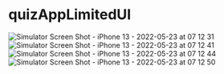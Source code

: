 # quizAppLimitedUI
![Simulator Screen Shot - iPhone 13 - 2022-05-23 at 07 12 31](https://user-images.githubusercontent.com/8932275/169754973-167b4d3c-c2ce-4c88-b5ab-22b9ff543a42.png)
![Simulator Screen Shot - iPhone 13 - 2022-05-23 at 07 12 41](https://user-images.githubusercontent.com/8932275/169754998-fd7347e3-3d58-482e-b148-06769136710c.png)
![Simulator Screen Shot - iPhone 13 - 2022-05-23 at 07 12 44](https://user-images.githubusercontent.com/8932275/169755009-f46c9b59-5b73-4af6-a22e-42692893a9ad.png)
![Simulator Screen Shot - iPhone 13 - 2022-05-23 at 07 12 50](https://user-images.githubusercontent.com/8932275/169755021-4141faa1-cc58-4e97-9b0f-47a7b0060153.png)


